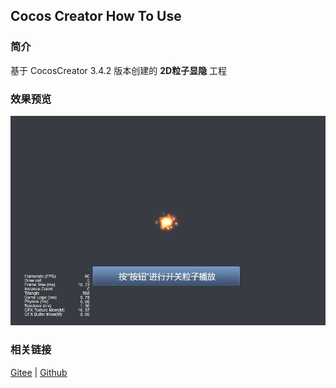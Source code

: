 ## Cocos Creator How To Use

### 简介

基于 CocosCreator 3.4.2 版本创建的 **2D粒子显隐** 工程

### 效果预览
![image](../../gif/202203/2022030546.gif)

### 相关链接
[Gitee](https://gitee.com/mirrors_cocos-creator/example-cases/tree/v2.4.3/assets/cases/01_graphics/02_particle) | [Github](https://github.com/cocos-creator/example-cases/tree/v2.4.3/assets/cases/01_graphics/02_particle)
